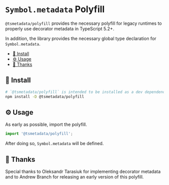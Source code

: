 # `Symbol.metadata` Polyfill

`@tsmetadata/polyfill` provides the necessary polyfill for legacy runtimes to properly use decorator metadata in TypeScript 5.2+.

In addition, the library provides the necessary global type declaration for `Symbol.metadata`.

- [🌱 Install](#-install)
- [⚙️ Usage](#️-usage)
- [🙏 Thanks](#-thanks)

## 🌱 Install
```bash
# `@tsmetadata/polyfill` is intended to be installed as a dev dependency.
npm install -D @tsmetadata/polyfill
```

## ⚙️ Usage
As early as possible, import the polyfill.
```typescript
import '@tsmetadata/polyfill';
```

After doing so, `Symbol.metadata` will be defined.

## 🙏 Thanks

Special thanks to Oleksandr Tarasiuk for implementing decorator metadata and to Andrew Branch for releasing an early version of this polyfill.